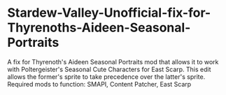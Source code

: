 # Stardew-Valley-Unofficial-fix-for-Thyrenoths-Aideen-Seasonal-Portraits
A fix for Thyrenoth's Aideen Seasonal Portraits mod that allows it to work with Poltergeister's Seasonal Cute Characters for East Scarp. This edit allows the former's sprite to take precedence over the latter's sprite.
Required mods to function: SMAPI, Content Patcher, East Scarp

